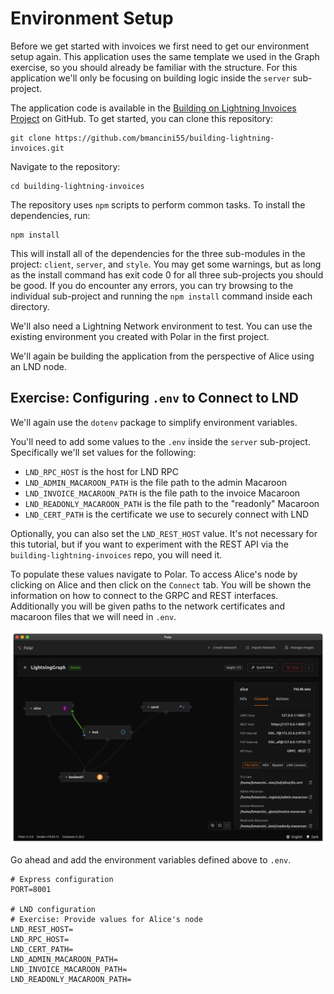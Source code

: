 # Environment Setup

Before we get started with invoices we first need to get our environment setup again. This application uses the same template we used in the Graph exercise, so you should already be familiar with the structure. For this application we'll only be focusing on building logic inside the `server` sub-project.

The application code is available in the [Building on Lightning Invoices Project](https://github.com/bmancini55/building-lightning-invoices) on GitHub. To get started, you can clone this repository:

```
git clone https://github.com/bmancini55/building-lightning-invoices.git
```

Navigate to the repository:

```
cd building-lightning-invoices
```

The repository uses `npm` scripts to perform common tasks. To install the dependencies, run:

```
npm install
```

This will install all of the dependencies for the three sub-modules in the project: `client`, `server`, and `style`. You may get some warnings, but as long as the install command has exit code 0 for all three sub-projects you should be good. If you do encounter any errors, you can try browsing to the individual sub-project and running the `npm install` command inside each directory.

We'll also need a Lightning Network environment to test. You can use the existing environment you created with Polar in the first project.

We'll again be building the application from the perspective of Alice using an LND node.

## Exercise: Configuring `.env` to Connect to LND

We'll again use the `dotenv` package to simplify environment variables.

You'll need to add some values to the `.env` inside the `server` sub-project. Specifically we'll set values for the following:

- `LND_RPC_HOST` is the host for LND RPC
- `LND_ADMIN_MACAROON_PATH` is the file path to the admin Macaroon
- `LND_INVOICE_MACAROON_PATH` is the file path to the invoice Macaroon
- `LND_READONLY_MACAROON_PATH` is the file path to the "readonly" Macaroon
- `LND_CERT_PATH` is the certificate we use to securely connect with LND

Optionally, you can also set the `LND_REST_HOST` value.
It's not necessary for this tutorial, but if you want to experiment with the REST API via the `building-lightning-invoices` repo, you will need it.

To populate these values navigate to Polar. To access Alice's node by clicking on Alice and then click on the `Connect` tab. You will be shown the information on how to connect to the GRPC and REST interfaces. Additionally you will be given paths to the network certificates and macaroon files that we will need in `.env`.

![Connect to Alice](../images/ch1_polar_connect_to_alice.png)

Go ahead and add the environment variables defined above to `.env`.

```
# Express configuration
PORT=8001

# LND configuration
# Exercise: Provide values for Alice's node
LND_REST_HOST=
LND_RPC_HOST=
LND_CERT_PATH=
LND_ADMIN_MACAROON_PATH=
LND_INVOICE_MACAROON_PATH=
LND_READONLY_MACAROON_PATH=
```
